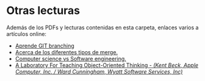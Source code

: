 # Otras lecturas
Además de los PDFs y lecturas contenidas en esta carpeta, enlaces varios a artículos online:
* [Aprende GIT branching](https://learngitbranching.js.org/?locale=es_ES)
* [Acerca de los diferentes tipos de merge.](https://rietta.com/blog/github-merge-types/)
* [Computer science vs Software engineering.](https://interestingengineering.com/computer-science-vs-software-engineering-how-are-they-different)
* [A Laboratory For Teaching Object-Oriented Thinking - *(Kent Beck, Apple Computer, Inc. / Ward Cunningham, Wyatt Software Services, Inc)*](http://c2.com/doc/oopsla89/paper.html)